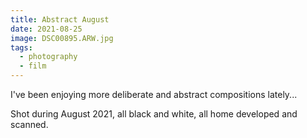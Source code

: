 ```yaml
---
title: Abstract August 
date: 2021-08-25
image: DSC00895.ARW.jpg
tags:
  - photography
  - film
---
```


I've been enjoying more deliberate and abstract compositions lately...

Shot during August 2021, all black and white, all home developed and scanned.  

<v-img src="DSC00809.ARW.jpg" alt="bar" :dirp="dir"></v-img>
<v-img src="DSC00788.ARW.jpg" alt="bar" :dirp="dir"></v-img>
<v-img src="DSC00860.ARW.jpg" alt="bar" :dirp="dir"></v-img>
<v-img src="DSC00874.ARW.jpg" alt="bar" :dirp="dir"></v-img>
<v-img src="DSC00964.ARW.jpg" alt="bar" :dirp="dir"></v-img>
<v-img src="DSC00867.ARW.jpg" alt="bar" :dirp="dir"></v-img>
<v-img src="DSC00902.ARW.jpg" alt="bar" :dirp="dir"></v-img>
<v-img src="DSC00918.ARW.jpg" alt="bar" :dirp="dir"></v-img>
<v-img src="DSC00895.ARW.jpg" alt="bar" :dirp="dir"></v-img>
<v-img src="pos_DSC01139.jpg" alt="bar" :dirp="dir"></v-img>
<v-img src="pos_DSC01159.jpg" alt="bar" :dirp="dir"></v-img>
<v-img src="DSC00963.ARW.jpg" alt="bar" :dirp="dir"></v-img>
<v-img src="DSC00958.ARW.jpg" alt="bar" :dirp="dir"></v-img>
<!--<v-img src="pos_DSC01125.jpg" alt="bar" :dirp="dir"></v-img>-->
<v-img src="pos_DSC01112.jpg" alt="bar" :dirp="dir"></v-img>
<v-img src="pos_DSC01116.jpg" alt="bar" :dirp="dir"></v-img>
<!--<v-img src="pos_DSC01126.jpg" alt="bar" :dirp="dir"></v-img>-->
<!--<v-img src="pos_DSC01127.jpg" alt="bar" :dirp="dir"></v-img>-->
<v-img src="pos_DSC01161.jpg" alt="bar" :dirp="dir"></v-img>